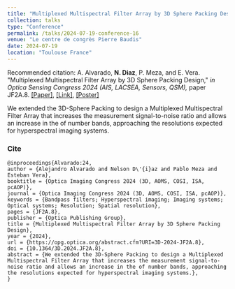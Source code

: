 ```yaml
---
title: "Multiplexed Multispectral Filter Array by 3D Sphere Packing Design"
collection: talks
type: "Conference"
permalink: /talks/2024-07-19-conference-16
venue: "Le centre de congrès Pierre Baudis"
date: 2024-07-19
location: "Toulouse France"
---
```

Recommended citation: A. Alvarado, **N. Diaz**, P. Meza, and E. Vera. "Multiplexed Multispectral Filter Array by 3D Sphere Packing Design," <i>in Optica Sensing Congress 2024 (AIS, LACSEA, Sensors, QSM),</i> paper JF2A.8.  [[Paper]](https://nelson10.github.io/files/Conference16.pdf), [[Link]](https://opg.optica.org/abstract.cfm?uri=3D-2024-JF2A.8), [[Poster]](https://nelson10.github.io/files/poster3.pdf)

We extended the 3D-Sphere Packing to design a Multiplexed Multispectral Filter Array that increases the measurement signal-to-noise ratio and allows an increase in the of number bands, approaching the resolutions expected for hyperspectral imaging systems.

### Cite

```
@inproceedings{Alvarado:24,
author = {Alejandro Alvarado and Nelson D\'{i}az and Pablo Meza and Esteban Vera},
booktitle = {Optica Imaging Congress 2024 (3D, AOMS, COSI, ISA, pcAOP)},
journal = {Optica Imaging Congress 2024 (3D, AOMS, COSI, ISA, pcAOP)},
keywords = {Bandpass filters; Hyperspectral imaging; Imaging systems; Optical systems; Resolution; Spatial resolution},
pages = {JF2A.8},
publisher = {Optica Publishing Group},
title = {Multiplexed Multispectral Filter Array by 3D Sphere Packing Design},
year = {2024},
url = {https://opg.optica.org/abstract.cfm?URI=3D-2024-JF2A.8},
doi = {10.1364/3D.2024.JF2A.8},
abstract = {We extended the 3D-Sphere Packing to design a Multiplexed Multispectral Filter Array that increases the measurement signal-to-noise ratio and allows an increase in the of number bands, approaching the resolutions expected for hyperspectral imaging systems.},
}
```
